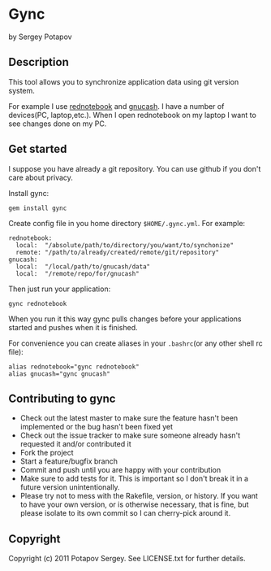 # Gync

by Sergey Potapov

## Description

This tool allows you to synchronize application data using git version system.

For example I use [rednotebook](http://rednotebook.sourceforge.net) and
[gnucash](http://www.gnucash.org). I have a number of devices(PC, laptop,etc.).
When I open rednotebook on my laptop I want to see changes done on my PC.


## Get started

I suppose you have already a git repository. You can use github if you don't care about privacy.

Install gync:

    gem install gync

Create config file in you home directory `$HOME/.gync.yml`. For example:

    rednotebook:
      local:  "/absolute/path/to/directory/you/want/to/synchonize"
      remote: "/path/to/already/created/remote/git/repository"
    gnucash:
      local:  "/local/path/to/gnucash/data"
      local:  "/remote/repo/for/gnucash"

Then just run your application:

    gync rednotebook

When you run it this way gync pulls changes before your applications started
and pushes when it is finished.

For convenience you can create aliases in your `.bashrc`(or any other shell rc file):

    alias rednotebook="gync rednotebook"
    alias gnucash="gync gnucash"

## Contributing to gync
 
* Check out the latest master to make sure the feature hasn't been implemented or the bug hasn't been fixed yet
* Check out the issue tracker to make sure someone already hasn't requested it and/or contributed it
* Fork the project
* Start a feature/bugfix branch
* Commit and push until you are happy with your contribution
* Make sure to add tests for it. This is important so I don't break it in a future version unintentionally.
* Please try not to mess with the Rakefile, version, or history. If you want to have your own version, or is otherwise necessary, that is fine, but please isolate to its own commit so I can cherry-pick around it.

## Copyright

Copyright (c) 2011 Potapov Sergey. See LICENSE.txt for
further details.
